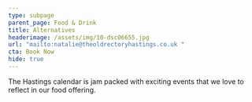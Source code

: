 ```yaml
---
type: subpage
parent_page: Food & Drink
title: Alternatives
headerimage: /assets/img/10-dsc06655.jpg
url: "mailto:natalie@theoldrectoryhastings.co.uk "
cta: Book Now
hide: true
---
```

The Hastings calendar is jam packed with exciting events that we love to reflect in our food offering.
